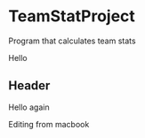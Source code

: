 # TeamStatProject
Program that calculates team stats

Hello 

## Header

Hello again 

Editing from macbook